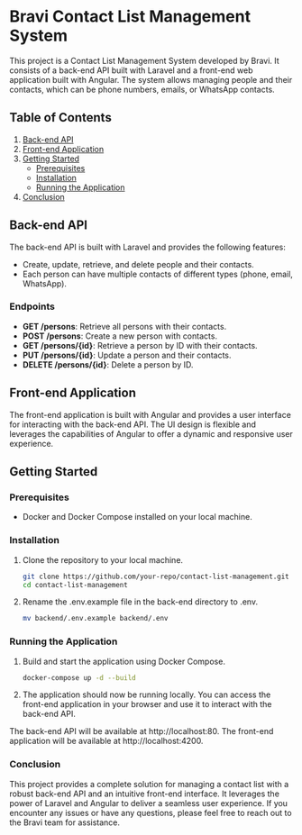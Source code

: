 # Bravi Contact List Management System

This project is a Contact List Management System developed by Bravi. It consists of a back-end API built with Laravel and a front-end web application built with Angular. The system allows managing people and their contacts, which can be phone numbers, emails, or WhatsApp contacts.

## Table of Contents

1. [Back-end API](#back-end-api)
2. [Front-end Application](#front-end-application)
3. [Getting Started](#getting-started)
   - [Prerequisites](#prerequisites)
   - [Installation](#installation)
   - [Running the Application](#running-the-application)
4. [Conclusion](#conclusion)

## Back-end API

The back-end API is built with Laravel and provides the following features:

- Create, update, retrieve, and delete people and their contacts.
- Each person can have multiple contacts of different types (phone, email, WhatsApp).

### Endpoints

- **GET /persons**: Retrieve all persons with their contacts.
- **POST /persons**: Create a new person with contacts.
- **GET /persons/{id}**: Retrieve a person by ID with their contacts.
- **PUT /persons/{id}**: Update a person and their contacts.
- **DELETE /persons/{id}**: Delete a person by ID.

## Front-end Application

The front-end application is built with Angular and provides a user interface for interacting with the back-end API. The UI design is flexible and leverages the capabilities of Angular to offer a dynamic and responsive user experience.

## Getting Started

### Prerequisites

- Docker and Docker Compose installed on your local machine.

### Installation

1. Clone the repository to your local machine.
   ```bash
   git clone https://github.com/your-repo/contact-list-management.git
   cd contact-list-management
   
2. Rename the .env.example file in the back-end directory to .env.
   ```bash
   mv backend/.env.example backend/.env

### Running the Application

1. Build and start the application using Docker Compose.
   ```bash
   docker-compose up -d --build
   
2. The application should now be running locally. You can access the front-end application in your browser and use it to interact with the back-end API.

The back-end API will be available at http://localhost:80.
The front-end application will be available at http://localhost:4200.

### Conclusion
This project provides a complete solution for managing a contact list with a robust back-end API and an intuitive front-end interface. It leverages the power of Laravel and Angular to deliver a seamless user experience. If you encounter any issues or have any questions, please feel free to reach out to the Bravi team for assistance.



